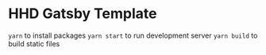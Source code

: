# HHD Gatsby Template

`yarn` to install packages
`yarn start` to run development server
`yarn build` to build static files
